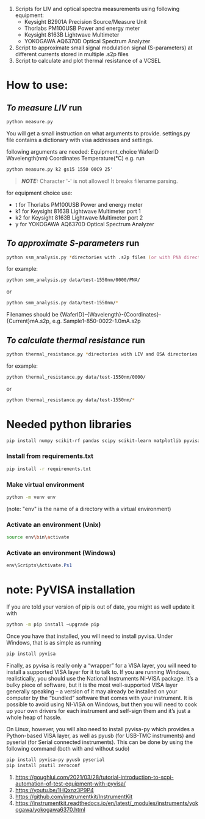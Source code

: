 1. Scripts for LIV and optical spectra measurements using following equipment:
    - Keysight B2901A Precision Source/Measure Unit
    - Thorlabs PM100USB Power and energy meter
    - Keysight 8163B Lightwave Multimeter
    - YOKOGAWA AQ6370D Optical Spectrum Analyzer
2. Script to approximate small signal modulation signal (S-parameters) at
   different currents stored in multiple .s2p files
3. Script to calculate and plot thermal resistance of a VCSEL

# How to use:
## *To measure LIV* run
```zsh
python measure.py
```
You will get a small instruction on what arguments to provide. settings.py file
contains a dictionary with visa addresses and settings.

following arguments are needed: Equipment_choice WaferID Wavelength(nm) Coordinates Temperature(°C)
e.g. run
```zsh
python measure.py k2 gs15 1550 00C9 25'
```
 > **_NOTE:_** Character '-' is not allowed! It breaks filename parsing.

for equipment choice use:

- t    for Thorlabs PM100USB Power and energy meter
- k1   for Keysight 8163B Lightwave Multimeter port 1
- k2   for Keysight 8163B Lightwave Multimeter port 2
- y    for YOKOGAWA AQ6370D Optical Spectrum Analyzer

<!-- for multiple temperature you need to specify start, stop and step temperature values: Equipment_choice WaferID Wavelength(nm) Coordinates Start_Temperature(°C) Stop_Temperature(°C) Temperature_Increment(°C) -->

<!-- e.g. run -->
<!-- ```zsh -->
<!-- python measure.py t gs15 1550 00C9 25 85 40 -->
<!-- ``` -->
<!-- in this case you will get LIVs for 25, 65 and 85 degrees -->

## *To approximate S-parameters* run 
```zsh
python ssm_analysis.py *directories with .s2p files (or with PNA directory with .s2p files)*
```
for example: 
```zsh
python smm_analysis.py data/test-1550nm/0000/PNA/
```
or 
```zsh
python smm_analysis.py data/test-1550nm/*
```
Filenames should be \{WaferID\}-\{Wavelength\}-\{Coordinates\}-\{Current\}mA.s2p, e.g.
Sample1-850-0022-1.0mA.s2p

## *To calculate thermal resistance* run 
```zsh 
python thermal_resistance.py *directories with LIV and OSA directories inside*
``` 
for example:
```zsh
python thermal_resistance.py data/test-1550nm/0000/
```
or 
```zsh
python thermal_resistance.py data/test-1550nm/*
```

# Needed python libraries
```zsh
pip install numpy scikit-rf pandas scipy scikit-learn matplotlib pyvisa pyvisa-py pyusb pyserial psutil zeroconf
```
### Install from requirements.txt
```zsh
pip install -r requirements.txt
```
### Make virtual environment
```zsh
python -m venv env
```
(note: "env" is the name of a directory with a virtual environment)
### Activate an environment (Unix)
```zsh
source env\bin\activate
```
### Activate an environment (Windows)
```powershell
env\Scripts\Activate.Ps1
```
# note: PyVISA installation
If you are told your version of pip is out of date, you might as well update it
with
```zsh
python -m pip install –upgrade pip

```
Once you have that installed, you will need to install pyvisa. Under Windows,
that is as simple as running
```zsh
pip install pyvisa

```
Finally, as pyvisa is really only a “wrapper” for a VISA layer, you will need to
install a supported VISA layer for it to talk to. If you are running Windows,
realistically, you should use the National Instruments NI-VISA package. It’s a
bulky piece of software, but it is the most well-supported VISA layer generally
speaking – a version of it may already be installed on your computer by the
“bundled” software that comes with your instrument. It is possible to avoid
using NI-VISA on Windows, but then you will need to cook up your own drivers for
each instrument and self-sign them and it’s just a whole heap of hassle.

On Linux, however, you will also need to install pyvisa-py which provides a
Python-based VISA layer, as well as pyusb (for USB-TMC instruments) and pyserial
(for Serial connected instruments). This can be done by using the following
command (both with and without sudo)
```zsh
pip install pyvisa-py pyusb pyserial
pip install psutil zeroconf
```
1. https://goughlui.com/2021/03/28/tutorial-introduction-to-scpi-automation-of-test-equipment-with-pyvisa/
2. https://youtu.be/1HQxnz3P9P4
3. https://github.com/instrumentkit/InstrumentKit
4. https://instrumentkit.readthedocs.io/en/latest/_modules/instruments/yokogawa/yokogawa6370.html
